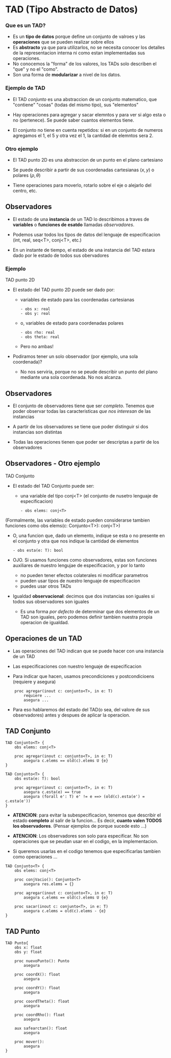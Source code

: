 # TAD (Tipo Abstracto de Datos)

### Que es un TAD?

- Es un **tipo de datos** porque define un conjunto de valroes y las **operaciones** que se pueden realizar sobre ellos
- Es **abstracto** ya que para utilizarlos, no se necesita conocer los detalles de la representacion interna ni como estan implementadas sus operaciones.
- No conocemos la "forma" de los valores, los TADs solo describen el "que" y no el "como".
- Son una forma de **modularizar** a nivel de los datos.

### Ejemplo de TAD

- El TAD _conjunto_ es una abstraccion de un conjunto matematico, que "contiene" "cosas" (todas del mismo tipo), sus "elementos"

- Hay operaciones para agregar y sacar elemntos y para ver si algo esta o no (pertenece). Se puede saber cuantos elementos tiene.

- El conjunto no tiene en cuenta repetidos: si en un conjunto de numeros agregamos el 1, el 5 y otra vez el 1, la cantidad de elemntos sera 2.

### Otro ejemplo

- El TAD punto 2D es una abstraccion de un punto en el plano cartesiano

- Se puede describir a partir de sus coordenadas cartesianas $(x,y)$ o polares $(\rho, \theta)$

- Tiene operaciones para moverlo, rotarlo sobre el eje o alejarlo del centro, etc.

## Observadores

- El estado de una **instancia** de un TAD lo describimos a traves de **variables** o **funciones de esatdo** llamadas _observadores_.

- Podemos usar todos los tipos de datos del lenguaje de especificacion (int, real, seq\<T\>, conj\<T\>, etc.)

- En un instante de tiempo, el estado de una instancia del TAD estara dado por le estado de todos sus obervadores

### Ejemplo

TAD punto 2D

- El estado del TAD punto 2D puede ser dado por:

  - variables de estado para las coordenadas cartesianas

        - obs x: real
        - obs y: real

  - o, variables de estado para coordenadas polares

        - obs rho: real
        - obs theta: real

  - Pero no ambas!

- Podiramos tener un solo observador (por ejemplo, una sola coordenada)?
  - No nos serviria, porque no se peude describir un punto del plano mediante una sola coordenada. No nos alcanza.

## Observadores

- El conjunto de observadores tiene que ser _completo_. Tenemos que poder observar todas las caracteristicas _que nos interesan_ de las instancias

- A partir de los observadores se tiene que poder distinguir si dos instancias son distintas

- Todas las operaciones tienen que poder ser descriptas a partir de los observadores

## Observadores - Otro ejemplo

TAD Conjunto

- El estado del TAD Conjunto puede ser:

  - una variable del tipo conj\<T\> (el conjunto de nusetro lenguaje de especificacion)

        - obs elems: conj<T>

(Formalmente, las variables de estado pueden considerarse tambien funciones como obs elems(c: Conjunto\<T\>): conj\<T\>)

- O, una funcion que, dado un elemento, indique se esta o no presente en el conjunto y otra que nos indique la cantidad de elementos

      - obs esta(e: T): bool

- OJO. Si usamos funciones como observadores, estas son funciones auxiliares de nuestro lengujae de especificacion, y por lo tanto

  - no pueden tener efectos colaterales ni modificar parametros
  - pueden usar tipos de nuestro lenguaje de especificacion
  - puedes usar otros TADs

- Igualdad **observacional**: decimos que dos instancias son iguales si todos sus observadores son iguales

  - Es una forma _por defecto_ de determinar que dos elementos de un TAD son iguales, pero podemos definir tambien nuestra propia operacion de igualdad.

## Operaciones de un TAD

- Las operaciones del TAD indican que se puede hacer con una instancia de un TAD

- Las especificaciones con nuestro lenguaje de especificacion

- Para indicar que hacen, usamos precondiciones y postcondicioens (requiere y asegura)

```
    proc agregar(inout c: conjunto<T>, in e: T)
        requiere ...
        asegura ...
```

- Para eso hablaremos del estado del TAD(o sea, del valore de sus observadores) antes y despues de aplicar la operacion.

## TAD Conjunto

```
TAD Conjunto<T> {
    obs elems: conj<T>

    proc agregar(inout c: conjunto<T>, in e: T)
        asegura c.elems == old(c).elems U {e}
}
```

```
TAD Conjunto<T> {
    obs esta(e: T): bool

    proc agregar(inout c: conjunto<T>, in e: T)
        asegura c.esta(e) == true
        asegura (forall e': T) e' != e ==> (old(c).esta(e') = c.esta(e'))
}
```

- **ATENCION**: para evitar la subespecificacion, tenemos que describir el estado **completo** al salir de la funcion... Es decir, **cuanto valen TODOS los observadores**. (Pensar ejemplos de porque sucede esto ...)

- **ATENCION**: Los observadores son solo para especificar. No son operaciones que se peudan usar en el codigo, en la implementacion.

- Si queremos usarlas en el codigo tenemos que especificarlas tambien como operaciones ...

```
TAD Conjunto<T> {
    obs elems: conj<T>

    proc conjVacio(): Conjunto<T>
        asegura res.elems = {}

    proc agregar(inout c: conjunto<T>, in e: T)
        asegura c.elems == old(c).elems U {e}

    proc sacar(inout c: conjunto<T>, in e: T)
        asegura c.elems = old(c).elems - {e}
}
```

## TAD Punto

```
TAD Punto{
    obs x: float
    obs y: float

    proc nuevoPunto(): Punto
        asegura

    proc coordX(): float
        asegura

    proc coordY(): float
        asegura

    proc coordTheta(): float
        asegura

    proc coordRho(): float
        asegura

    aux safearctan(): float
        asegura

    proc mover():
        asegura
}
```
